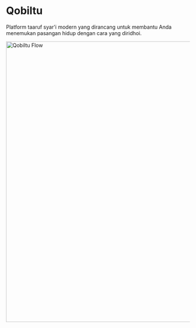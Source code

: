 # Qobiltu
Platform taaruf syar'i modern yang dirancang untuk membantu Anda menemukan pasangan hidup dengan cara yang diridhoi.

<img width="1024" height="768" alt="Qobiltu Flow" src="https://github.com/user-attachments/assets/aa70a35f-af21-4ad0-9c96-ac34fc0640c1" />
